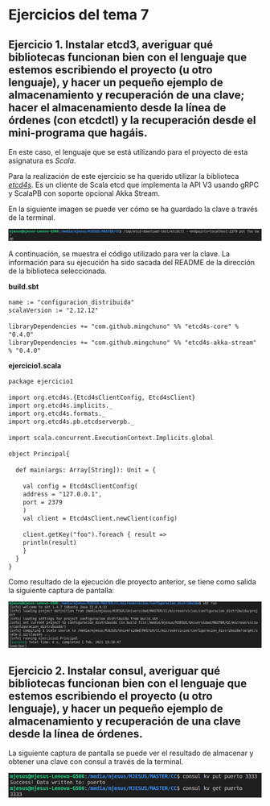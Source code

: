 # Ejercicios del tema 7

## Ejercicio 1. Instalar etcd3, averiguar qué bibliotecas funcionan bien con el lenguaje que estemos escribiendo el proyecto (u otro lenguaje), y hacer un pequeño ejemplo de almacenamiento y recuperación de una clave; hacer el almacenamiento desde la línea de órdenes (con etcdctl) y la recuperación desde el mini-programa que hagáis.

En este caso, el lenguaje que se está utilizando para el proyecto de esta asignatura es *Scala*. 

Para la realización de este ejercicio se ha querido utilizar la biblioteca [*etcd4s*](https://github.com/mingchuno/etcd4s). Es un cliente de Scala etcd que implementa la API V3 usando gRPC y ScalaPB con soporte opcional Akka Stream.

En la siguiente imagen se puede ver cómo se ha guardado la clave a través de la terminal.

![Ejercicio 1 Terminal](./imagenes/tema7/ej1-1.png "Ejercicio 1 Terminal")

A continuación, se muestra el código utilizado para ver la clave. La información para su ejecución ha sido sacada del README de la dirección de la biblioteca seleccionada.

**build.sbt**

```
name := "configuracion_distribuida"
scalaVersion := "2.12.12"

libraryDependencies += "com.github.mingchuno" %% "etcd4s-core" % "0.4.0"
libraryDependencies += "com.github.mingchuno" %% "etcd4s-akka-stream" % "0.4.0"
```

**ejercicio1.scala**
```
package ejercicio1

import org.etcd4s.{Etcd4sClientConfig, Etcd4sClient}
import org.etcd4s.implicits._
import org.etcd4s.formats._
import org.etcd4s.pb.etcdserverpb._

import scala.concurrent.ExecutionContext.Implicits.global

object Principal{

  def main(args: Array[String]): Unit = {

    val config = Etcd4sClientConfig(
    address = "127.0.0.1",
    port = 2379
    )
    val client = Etcd4sClient.newClient(config) 

    client.getKey("foo").foreach { result =>
    println(result)
    }
  }
}
```

Como resultado de la ejecución dle proyecto anterior, se tiene como salida la siguiente captura de pantalla:

![Ejercicio 1 Resultado](./imagenes/tema7/ej1-2.png "Ejercicio 1 Resultado")

## Ejercicio 2. Instalar consul, averiguar qué bibliotecas funcionan bien con el lenguaje que estemos escribiendo el proyecto (u otro lenguaje), y hacer un pequeño ejemplo de almacenamiento y recuperación de una clave desde la línea de órdenes.

La siguiente captura de pantalla se puede ver el resultado de almacenar y obtener una clave con consul a través de la terminal.

![Ejercicio 2](./imagenes/tema7/ej2.png "Ejercicio 2")